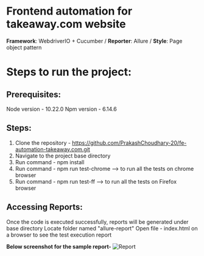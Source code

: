 
# Frontend automation for takeaway.com website

**Framework**: WebdriverIO + Cucumber / 
**Reporter**: Allure / 
**Style**: Page object pattern

# Steps to run the project:

## Prerequisites:
  Node version - 10.22.0
  Npm version - 6.14.6

## Steps:
1. Clone the repository - https://github.com/PrakashChoudhary-20/fe-automation-takeaway.com.git
2. Navigate to the project base directory
3. Run command - npm install
4. Run command - npm run test-chrome --> to run all the tests on chrome browser
5. Run command - npm run test-ff --> to run all the tests on Firefox browser

## Accessing Reports:
Once the code is executed successfully, reports will be generated under base directory
Locate folder named "allure-report"
Open file - index.html on a browser to see the test execution report

**Below screenshot for the sample report-** 
![Report](https://user-images.githubusercontent.com/12295323/93723428-6e27f500-fb96-11ea-94d4-83e548a94ffb.png)
